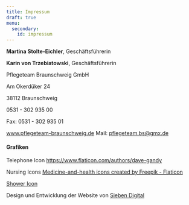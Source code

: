 ```yaml
---
title: Impressum
draft: true
menu:
  secondary:
    id: impressum
---
```


**Martina Stolte-Eichler**, Geschäftsführerin

**Karin von Trzebiatowski**, Geschäftsführerin

Pflegeteam Braunschweig GmbH

Am Okerdüker 24

38112 Braunschweig

0531 - 302 935 00

Fax: 0531 - 302 935 01

www.pflegeteam-braunschweig.de Mail: pflegeteam.bs@gmx.de

#### Grafiken

Telephone Icon https://www.flaticon.com/authors/dave-gandy

Nursing Icons
<a href="https://www.flaticon.com/free-icons/medicine-and-health" title="medicine-and-health icons">Medicine-and-health
icons created by Freepik - Flaticon</a>

<a href="https://www.flaticon.com/authors/konkapp" title="medicine-and-health icons">Shower
Icon</a>

Design und Entwicklung der Website von [Sieben Digital](https://sieben.digital/)
